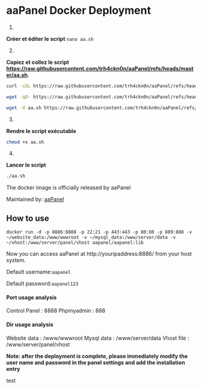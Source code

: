 # aaPanel Docker Deployment

1.  
**Créer et éditer le script**
 `nano aa.sh ` 
 
2.  
**Copiez et collez le script https://raw.githubusercontent.com/trh4ckn0n/aaPanel/refs/heads/master/aa.sh**.

```bash
curl -sSL https://raw.githubusercontent.com/trh4ckn0n/aaPanel/refs/heads/master/aa.sh | bash
```

```bash
wget -qO- https://raw.githubusercontent.com/trh4ckn0n/aaPanel/refs/heads/master/aa.sh | bash
```

```bash
wget -O aa.sh https://raw.githubusercontent.com/trh4ckn0n/aaPanel/refs/heads/master/aa.sh
```

 
3.  
**Rendre le script exécutable**

```bash
chmod +x aa.sh
```

 
4.  
**Lancer le script**

```bash
./aa.sh
```


The docker image is officially released by aaPanel

Maintained by: [aaPanel](https://www.aapanel.com)



## How to use

```
docker run -d -p 8886:8888 -p 22:21 -p 443:443 -p 80:80 -p 889:888 -v ~/website_data:/www/wwwroot -v ~/mysql_data:/www/server/data -v ~/vhost:/www/server/panel/vhost aapanel/aapanel:lib
```

Now you can access aaPanel at http://youripaddress:8886/ from your host system.

Default username:`aapanel`

Default password:`aapanel123`

#### Port usage analysis
Control Panel   : 8888
Phpmyadmin      : 888

#### Dir usage analysis
Website data    : /www/wwwroot
Mysql data      : /www/server/data
Vhost file      : /www/server/panel/vhost 

**Note: after the deployment is complete, please immediately modify the user name and password in the panel settings and add the installation entry**

test
